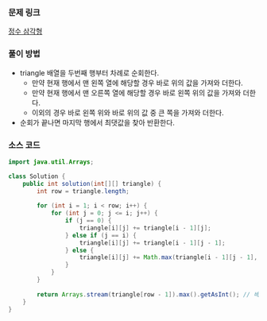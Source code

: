 ### 문제 링크
[정수 삼각형](https://school.programmers.co.kr/learn/courses/30/lessons/43105?language=java)

### 풀이 방법
- triangle 배열을 두번째 행부터 차례로 순회한다.
    - 만약 현재 행에서 맨 왼쪽 열에 해당할 경우 바로 위의 값을 가져와 더한다.
    - 만약 현재 행에서 맨 오른쪽 열에 해당할 경우 바로 왼쪽 위의 값을 가져와 더한다.
    - 이외의 경우 바로 왼쪽 위와 바로 위의 값 중 큰 쪽을 가져와 더한다.
- 순회가 끝나면 마지막 행에서 최댓값을 찾아 반환한다.

### 소스 코드
```java
import java.util.Arrays;

class Solution {
    public int solution(int[][] triangle) {
        int row = triangle.length;
        
        for (int i = 1; i < row; i++) {
            for (int j = 0; j <= i; j++) {
                if (j == 0) {
                    triangle[i][j] += triangle[i - 1][j];
                } else if (j == i) {
                    triangle[i][j] += triangle[i - 1][j - 1];
                } else {
                    triangle[i][j] += Math.max(triangle[i - 1][j - 1], triangle[i - 1][j]);
                }
            }
        }
        
        return Arrays.stream(triangle[row - 1]).max().getAsInt(); // 배열의 마지막 행의 최댓값 계산
    }
}
```